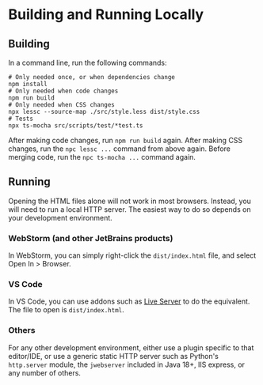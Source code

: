 # Building and Running Locally

## Building

In a command line, run the following commands:
```shell
# Only needed once, or when dependencies change
npm install
# Only needed when code changes
npm run build
# Only needed when CSS changes
npx lessc --source-map ./src/style.less dist/style.css
# Tests
npx ts-mocha src/scripts/test/*test.ts          
```

After making code changes, run `npm run build` again. 
After making CSS changes, run the `npc lessc ...` command from above again. 
Before merging code, run the `npc ts-mocha ...` command again.

## Running

Opening the HTML files alone will not work in most browsers. Instead, you will need to run a local HTTP server.
The easiest way to do so depends on your development environment.

### WebStorm (and other JetBrains products)

In WebStorm, you can simply right-click the `dist/index.html` file, and select Open In > Browser.

### VS Code

In VS Code, you can use addons such as 
[Live Server](https://marketplace.visualstudio.com/items?itemName=ritwickdey.LiveServer) to do the equivalent.
The file to open is `dist/index.html`.

### Others

For any other development environment, either use a plugin specific to that editor/IDE, or use a generic
static HTTP server such as Python's `http.server` module, the `jwebserver` included in Java 18+, IIS express,
or any number of others.